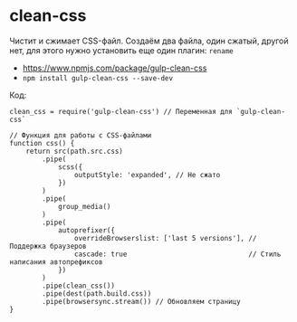 # clean-css
Чистит и сжимает CSS-файл. Создаём два файла, один сжатый, другой нет, для этого нужно установить еще один плагин: `rename`

- https://www.npmjs.com/package/gulp-clean-css
- `npm install gulp-clean-css --save-dev`

Код:

    clean_css = require('gulp-clean-css') // Переменная для `gulp-clean-css`

    // Функция для работы с CSS-файлами
    function css() {
        return src(path.src.css)
            .pipe(
                scss({
                    outputStyle: 'expanded', // Не сжато
                })
            )
            .pipe(
                group_media()
            )
            .pipe(
                autoprefixer({
                    overrideBrowserslist: ['last 5 versions'], // Поддержка браузеров
                    cascade: true                              // Стиль написания автопрефиксов
                })
            )
            .pipe(clean_css())
            .pipe(dest(path.build.css))
            .pipe(browsersync.stream()) // Обновляем страницу
    }
